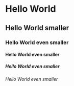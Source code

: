 # Hello World

## Hello World smaller

### Hello World even smaller

#### Hello World even smaller

##### Hello World even smaller

###### Hello World even smaller
